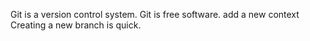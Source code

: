 Git is a version control system.
Git is free software.
add a new context
Creating a new branch is quick.
